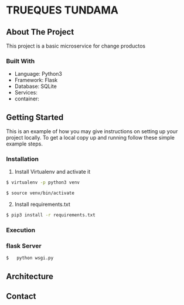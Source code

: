 # TRUEQUES TUNDAMA



<!--
## Table of Contents
* [About the Project](#about-the-project)
  * [Built With](#built-with)
* [Getting Started](#getting-started)
  * [Prerequisites](#prerequisites)
  * [Installation](#installation)
* [Usage](#usage)
* [API](#api)
* [System errors](#system-errors)
* [Roadmap](#roadmap)
* [Contributing](#contributing)
* [License](#license)
* [Contact](#contact)
* [Acknowledgements](#acknowledgements)
-->
<!-- ABOUT THE PROJECT -->
## About The Project

This project is a basic microservice for change productos 

### Built With
* Language: Python3
* Framework: Flask
* Database: SQLite
* Services:  
* container:  


<!-- GETTING STARTED -->
## Getting Started

This is an example of how you may give instructions on setting up your project locally.
To get a local copy up and running follow these simple example steps.


### Installation 

1. Install Virtualenv and activate it
```sh
$ virtualenv -p python3 venv
```
```sh
$ source venv/bin/activate
```
2. Install requirements.txt
```sh
$ pip3 install -r requirements.txt
```
### Execution

### flask Server


```sh
$   python wsgi.py
```


<!-- ARCHITECTURE -->
## Architecture


<!-- CONTACT -->
## Contact



